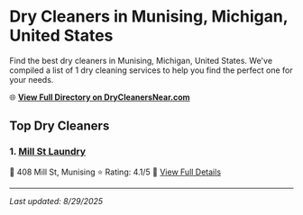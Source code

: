 # Dry Cleaners in Munising, Michigan, United States

Find the best dry cleaners in Munising, Michigan, United States. We've compiled a list of 1 dry cleaning services to help you find the perfect one for your needs.

🌐 **[View Full Directory on DryCleanersNear.com](https://drycleanersnear.com/city/US/Michigan/Munising)**

## Top Dry Cleaners

### 1. [Mill St Laundry](https://drycleanersnear.com/dryCleaner/68785926f9b6fab2e64ff358/mill-st-laundry)
📍 408 Mill St, Munising
⭐ Rating: 4.1/5
🔗 [View Full Details](https://drycleanersnear.com/dryCleaner/68785926f9b6fab2e64ff358/mill-st-laundry)


---

*Last updated: 8/29/2025*
